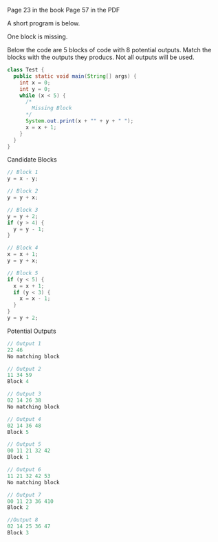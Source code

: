 Page 23 in the book
Page 57 in the PDF

A short program is below.

One block is missing.

Below the code are 5 blocks of code with 8 potential outputs. Match the blocks with the outputs they producs. Not all outputs will be used.

```Java
class Test {
  public static void main(String[] args) {
    int x = 0;
    int y = 0;
    while (x < 5) {
      /*
        Missing Block
      */
      System.out.print(x + "" + y + " ");
      x = x + 1;
    }
  }
}
```

Candidate Blocks
```Java
// Block 1
y = x - y;

// Block 2
y = y + x;

// Block 3
y = y + 2;
if (y > 4) {
  y = y - 1;
}

// Block 4
x = x + 1;
y = y + x;

// Block 5
if (y < 5) {
  x = x + 1;
  if (y < 3) {
    x = x - 1;
  }
}
y = y + 2;
```

Potential Outputs
```Java
// Output 1
22 46
No matching block

// Output 2
11 34 59
Block 4

// Output 3
02 14 26 38
No matching block

// Output 4
02 14 36 48
Block 5

// Output 5
00 11 21 32 42
Block 1

// Output 6
11 21 32 42 53
No matching block

// Output 7
00 11 23 36 410
Block 2

//Output 8
02 14 25 36 47
Block 3
```
